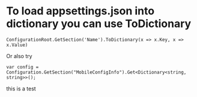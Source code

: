 # To load appsettings.json into dictionary you can use ToDictionary

```ConfigurationRoot.GetSection('Name').ToDictionary(x => x.Key, x => x.Value)```

Or also try

```var config =  Configuration.GetSection("MobileConfigInfo").Get<Dictionary<string, string>>(); ```


this is a test
